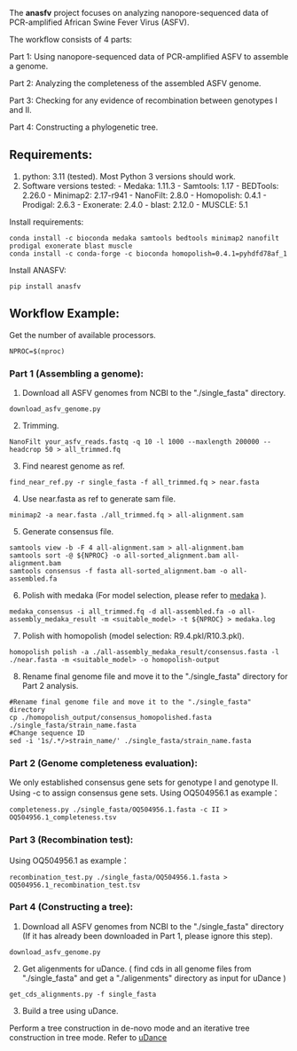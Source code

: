 
The **anasfv** project focuses on analyzing nanopore-sequenced data of PCR-amplified African Swine Fever Virus (ASFV). 

The workflow consists of 4 parts:

Part 1: Using nanopore-sequenced data of PCR-amplified ASFV to assemble a genome.

Part 2: Analyzing the completeness of the assembled ASFV genome.

Part 3: Checking for any evidence of recombination between genotypes I and II.

Part 4: Constructing a phylogenetic tree.

## Requirements:

1. python: 3.11 (tested). Most Python 3 versions should work.
2. Software versions tested:
	 \- Medaka: 1.11.3
 	 \- Samtools: 1.17
  	 \- BEDTools: 2.26.0
  	 \- Minimap2: 2.17-r941
  	 \- NanoFilt: 2.8.0
  	 \- Homopolish: 0.4.1
  	 \- Prodigal: 2.6.3
  	 \- Exonerate: 2.4.0
  	 \- blast: 2.12.0
  	 \- MUSCLE: 5.1
  	 
 
Install requirements:
```
conda install -c bioconda medaka samtools bedtools minimap2 nanofilt prodigal exonerate blast muscle
conda install -c conda-forge -c bioconda homopolish=0.4.1=pyhdfd78af_1
```

Install ANASFV:
```
pip install anasfv
```

## Workflow Example:
Get the number of available processors.
```
NPROC=$(nproc)
```
### Part 1 (Assembling a genome):
1. Download all ASFV genomes from NCBI to the "./single_fasta" directory.
```
download_asfv_genome.py
```
2. Trimming.
```
NanoFilt your_asfv_reads.fastq -q 10 -l 1000 --maxlength 200000 --headcrop 50 > all_trimmed.fq
```
3. Find nearest genome as ref.
```
find_near_ref.py -r single_fasta -f all_trimmed.fq > near.fasta
```
4. Use near.fasta as ref to generate sam file.
```
minimap2 -a near.fasta ./all_trimmed.fq > all-alignment.sam
```
5. Generate consensus file.
```
samtools view -b -F 4 all-alignment.sam > all-alignment.bam
samtools sort -@ ${NPROC} -o all-sorted_alignment.bam all-alignment.bam
samtools consensus -f fasta all-sorted_alignment.bam -o all-assembled.fa
```
6. Polish with medaka (For model selection, please refer to [medaka](https://github.com/nanoporetech/medaka#Models) ).
```
medaka_consensus -i all_trimmed.fq -d all-assembled.fa -o all-assembly_medaka_result -m <suitable_model> -t ${NPROC} > medaka.log
```
7. Polish with homopolish (model selection: R9.4.pkl/R10.3.pkl).
```
homopolish polish -a ./all-assembly_medaka_result/consensus.fasta -l ./near.fasta -m <suitable_model> -o homopolish-output
```
8. Rename final genome file and move it to the "./single_fasta" directory for Part 2 analysis.
```
#Rename final genome file and move it to the "./single_fasta" directory
cp ./homopolish_output/consensus_homopolished.fasta ./single_fasta/strain_name.fasta
#Change sequence ID
sed -i '1s/.*/>strain_name/' ./single_fasta/strain_name.fasta
```
### Part 2 (Genome completeness evaluation):
We only established consensus gene sets for genotype I and genotype II. Using -c to assign consensus gene sets.
Using OQ504956.1 as example：
```
completeness.py ./single_fasta/OQ504956.1.fasta -c II > OQ504956.1_completeness.tsv
```
### Part 3 (Recombination test):
Using OQ504956.1 as example：
```
recombination_test.py ./single_fasta/OQ504956.1.fasta > OQ504956.1_recombination_test.tsv
```
### Part 4 (Constructing a tree):
1. Download all ASFV genomes from NCBI to the "./single_fasta" directory (If it has already been downloaded in Part 1, please ignore this step).
```
download_asfv_genome.py
```
2. Get aligenments for uDance.
( find cds in all genome files from "./single_fasta" and get a "./aligenments" directory as input for uDance )
```
get_cds_alignments.py -f single_fasta
```
3. Build a tree using uDance.

Perform a tree construction in de-novo mode and an iterative tree construction in tree mode.
Refer to [uDance](https://github.com/balabanmetin/uDance)
